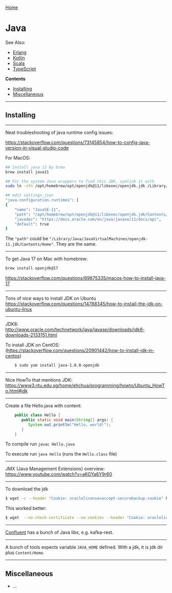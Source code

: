 [Home](Readme.md)
# Java

See Also:

  - [Erlang](Erlang.md)
  - [Kotlin](Kotlin.md)
  - [Scala](Scala.md)
  - [TypeScript](TypeScript.md)

**Contents**

- [Installing](Java.md#installing)
- [Miscellaneous](Java.md#miscellaneous)

---

## Installing 

---

Neat troubleshooting of java runtime config issues:

https://stackoverflow.com/questions/73145854/how-to-config-java-version-in-visual-studio-code


For MacOS:

```bash
## Install java 11 by brew
brew install java11

## For the system Java wrappers to find this JDK, symlink it with
sudo ln -sfn /opt/homebrew/opt/openjdk@11/libexec/openjdk.jdk /Library/Java/JavaVirtualMachines/openjdk-11.jdk

## edit settings.json
"java.configuration.runtimes": [
{
    "name": "JavaSE-11",
    "path": "/opt/homebrew/opt/openjdk@11/libexec/openjdk.jdk/Contents/Home",
    "javadoc": "https://docs.oracle.com/en/java/javase/11/docs/api",
    "default": true
}
```

The `"path"` could be `"/Library/Java/JavaVirtualMachines/openjdk-11.jdk/Contents/Home"`. They are the same.

---

To get Java 17 on Mac with homebrew:

```bash
brew install openjdk@17 
```

https://stackoverflow.com/questions/69875335/macos-how-to-install-java-17

---

Tons of nice ways to install JDK on Ubuntu
https://stackoverflow.com/questions/14788345/how-to-install-the-jdk-on-ubuntu-linux

---

JDK8:  
http://www.oracle.com/technetwork/java/javase/downloads/jdk8-downloads-2133151.html  


To install JDK on CentOS:
(https://stackoverflow.com/questions/20901442/how-to-install-jdk-in-centos)

```bash
    $ sudo yum install java-1.8.0-openjdk
```

---

Nice HowTo that mentions JDK:  
https://www3.ntu.edu.sg/home/ehchua/programming/howto/Ubuntu_HowTo.html#jdk  


---

Create a file Hello.java with content:

```Java
    public class Hello {
       public static void main(String[] args) {
          System.out.println("Hello, world!");
       }
    }
```

To compile run `javac Hello.java`

To execute run `java Hello` (runs the `Hello.class` file)

---

JMX (Java Management Extensions) overview:
https://www.youtube.com/watch?v=aKGYa6Y9r60

---

To download the jdk
```bash
$ wget -c --header "Cookie: oraclelicense=accept-securebackup-cookie" http://download.oracle.com/otn-pub/java/jdk/8u144-b01/090f390dda5b47b9b721c7dfaa008135/jdk-8u144-linux-x64.tar.gz
```

This worked better:

```bash
$ wget  --no-check-certificate --no-cookies --header "Cookie: oraclelicense=accept-securebackup-cookie"  http://download.oracle.com/otn-pub/java/jdk/8u144-b01/090f390dda5b47b9b721c7dfaa008135/jdk-8u144-linux-x64.tar.gz
```

---

[Confluent](Confluent.md) has a bunch of Java libs, e.g. kafka-rest.

---

A bunch of tools expects variable `JAVA_HOME` defined. With a jdk, it is jdk dir plus `Content/Home`.

---

## Miscellaneous

- ...
